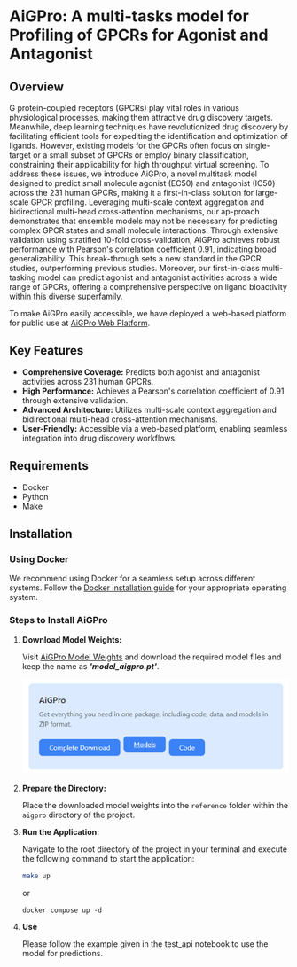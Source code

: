 # AiGPro: A multi-tasks model for Profiling of GPCRs for Agonist and Antagonist

## Overview

G protein-coupled receptors (GPCRs) play vital roles in various physiological processes, making them attractive drug discovery targets. Meanwhile, deep learning techniques have revolutionized drug discovery by facilitating efficient tools for expediting the identification and optimization of ligands. However, existing models for the GPCRs often focus on single-target or a small subset of GPCRs or employ binary classification, constraining their applicability for high throughput virtual screening. To address these issues, we introduce AiGPro, a novel multitask model designed to predict small molecule agonist (EC50) and antagonist (IC50) across the 231 human GPCRs, making it a first-in-class solution for large-scale GPCR profiling. 
Leveraging multi-scale context aggregation and bidirectional multi-head cross-attention mechanisms, our ap-proach demonstrates that ensemble models may not be necessary for predicting complex GPCR states and small molecule interactions. Through extensive validation using stratified 10-fold cross-validation, AiGPro achieves robust performance with Pearson's correlation coefficient 0.91, indicating broad generalizability. This break-through sets a new standard in the GPCR studies, outperforming previous studies. Moreover, our first-in-class multi-tasking model can predict agonist and antagonist activities across a wide range of GPCRs, offering a comprehensive perspective on ligand bioactivity within this diverse superfamily. 

To make AiGPro easily accessible, we have deployed a web-based platform for public use at [AiGPro Web Platform](https://aicadd.ssu.ac.kr/AiGPro).

## Key Features

- **Comprehensive Coverage:** Predicts both agonist and antagonist activities across 231 human GPCRs.
- **High Performance:** Achieves a Pearson's correlation coefficient of 0.91 through extensive validation.
- **Advanced Architecture:** Utilizes multi-scale context aggregation and bidirectional multi-head cross-attention mechanisms.
- **User-Friendly:** Accessible via a web-based platform, enabling seamless integration into drug discovery workflows.

## Requirements

- Docker
- Python
- Make

## Installation

### Using Docker

We recommend using Docker for a seamless setup across different systems. Follow the [Docker installation guide](https://docs.docker.com/engine/install/ubuntu/) for your appropriate operating system.

### Steps to Install AiGPro

1. **Download Model Weights:**

   Visit [AiGPro Model Weights](https://aicadd.ssu.ac.kr/download) and download the required model files and keep the name as ***'model_aigpro.pt'***.

   ![Model Download](image.png)

2. **Prepare the Directory:**

   Place the downloaded model weights into the `reference` folder within the `aigpro` directory of the project.

3. **Run the Application:**

   Navigate to the root directory of the project in your terminal and execute the following command to start the application:
   
   ```bash
   make up
    ```
    or 

    ```
    docker compose up -d

    ```

4. **Use**

   Please follow the example given in the test_api notebook to use the model for predictions. 



    

